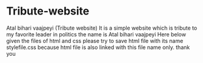 # Tribute-website
Atal bihari vaajpeyi (Tribute website) 
It is a simple website which is tribute to my favorite leader in politics the name is Atal bihari vaajpeyi
Here below given the files of html and css
please try to save html file with its name stylefile.css because html file is also linked with this file name only. 
thank you
